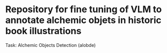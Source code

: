 # Repository for fine tuning of VLM to annotate alchemic objets in historic book illustrations

Task: Alchemic Objects Detection (alobde)

